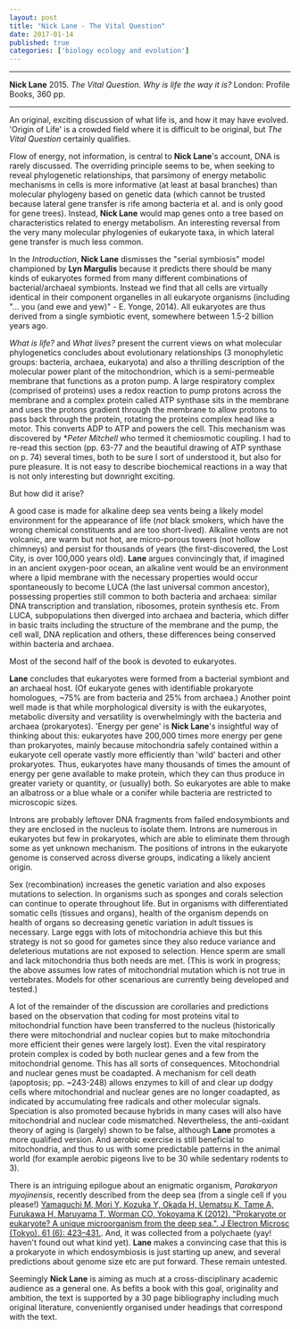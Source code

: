 ```yaml
---
layout: post
title: "Nick Lane - The Vital Question"
date: 2017-01-14
published: true
categories: ['biology ecology and evolution']
---
```



***
<b>Nick Lane</b> 2015. _The Vital Question. Why is life the way it is?_ London: Profile Books, 360 pp.

***


An original, exciting discussion of what life is, and how it may have evolved. 'Origin of Life' is a crowded field where it is difficult to be original, but _The Vital Question_ certainly qualifies.  

Flow of energy, not information, is central to **Nick Lane**'s  account, DNA is rarely discussed.  The overriding principle seems to be, when seeking to reveal phylogenetic relationships, that parsimony of energy metabolic mechanisms in cells is more informative (at least at basal branches) than molecular phylogeny based on genetic data (which cannot be trusted because lateral gene transfer is rife among bacteria et al. and is only good for gene trees).  Instead, **Nick Lane** would map genes onto a tree based on characteristics related to energy metabolism.  An interesting reversal from the very many molecular phylogenies of eukaryote taxa, in which lateral gene transfer is much less common. 

In the _Introduction_, **Nick Lane** dismisses the "serial symbiosis" model championed by **Lyn Margulis** because it predicts there should be many kinds of eukaryotes formed from many different combinations of bacterial/archaeal symbionts.  Instead we find that all cells are virtually identical in their component organelles in all eukaryote organisms (including "... you (and ewe and yew)" - E. Yonge, 2014).  All eukaryotes are thus derived from a single symbiotic event, somewhere between 1.5-2 billion years ago.  

_What is life?_ and _What lives?_ present the current views on what molecular phylogenetics concludes about evolutionary relationships (3 monophyletic groups: bacteria, archaea, eukaryota) and also a thrilling description of the molecular power plant of the mitochondrion, which is a semi-permeable membrane that functions as a proton pump.  A large respiratory complex (comprised of proteins) uses a redox reaction to pump protons across the membrane and a complex protein called ATP synthase sits in the membrane and uses the protons gradient through the membrane to allow protons to pass back through the protein, rotating the proteins complex head like a motor.  This converts ADP to ATP and powers the cell.  This mechanism was discovered by **Peter Mitchell* who termed it chemiosmotic coupling.  I had to re-read this section (pp. 63-77 and the beautiful drawing of ATP synthase on p. 74) several times, both to be sure I sort of understood it, but also for pure pleasure.  It is not easy to describe biochemical reactions in a way that is not only interesting but downright exciting.

But how did it arise?

A good case is made for alkaline deep sea vents being a likely model environment for the appearance of life (_not_ black smokers, which have the wrong chemical constituents and are too short-lived).  Alkaline vents are not volcanic, are warm but not hot, are micro-porous towers (not hollow chimneys) and persist for thousands of years (the first-discovered, the Lost City, is over 100,000 years old).  **Lane** argues convincingly that, if imagined in an ancient oxygen-poor ocean, an alkaline vent would be an environment where a lipid membrane with the necessary properties would occur spontaneously to become LUCA (the last universal common ancestor), possessing properties still common to both bacteria and archaea: similar DNA transcription and translation, ribosomes, protein synthesis etc. From LUCA, subpopulations then diverged into archaea and bacteria, which differ in basic traits including the structure of the membrane and the pump, the cell wall, DNA replication and others, these differences being conserved within bacteria and archaea.

Most of the second half of the book is devoted to eukaryotes.

**Lane** concludes that eukaryotes were formed from a bacterial symbiont and an archaeal host.  (Of eukaryote genes with identifiable prokaryote homologues, ~75% are from bacteria and 25% from archaea.)  Another point well made is that while morphological diversity is with the eukaryotes, metabolic diversity and versatility is overwhelmingly with the bacteria and archaea (prokaryotes). 'Energy per gene' is  **Nick Lane**'s insightful way of thinking about this: eukaryotes have 200,000 times more energy per gene than prokaryotes, mainly because mitochondria safely contained within a eukaryote cell operate vastly more efficiently than 'wild' bacteri and other prokaryotes.  Thus, eukaryotes have many thousands of times the amount of energy per gene available to make  protein, which they can thus produce in greater variety or quantity, or (usually) both. So eukaryotes are able to make an albatross or a blue whale or a conifer while bacteria are restricted to microscopic sizes. 

Introns are probably leftover DNA fragments from failed endosymbionts and they are enclosed in the nucleus to isolate them.  Introns are numerous in eukaryotes but few in prokaryotes, which are able to eliminate them through some as yet unknown mechanism.  The positions of introns in the eukaryote genome is conserved across diverse groups, indicating a likely ancient origin.

Sex (recombination) increases the genetic variation and also exposes mutations to selection.  In organisms such as sponges and corals selection can continue to operate throughout life. But in organisms with differentiated somatic cells (tissues and organs), health of the organism depends on health of organs so decreasing genetic variation in adult tissues is necessary.  Large eggs with lots of mitochondria achieve this but this strategy is not so good for gametes since they also reduce variance and deleterious mutations are not exposed to selection.  Hence sperm are small and lack mitochondria thus both needs are met.  (This is work in progress; the above assumes low rates of mitochondrial mutation which is not true in vertebrates.  Models for other scenarious are currently being developed and tested.)

A lot of the remainder of the discussion are corollaries and predictions based on the observation that coding for most proteins vital to mitochondrial function have been transferred to the nucleus (historically there were mitochondrial and nuclear copies but to make mitochondria more efficient their genes were largely lost).  Even the vital respiratory protein complex is coded by both nuclear genes and a few from the mitochondrial genome.  This has all sorts of consequences.  Mitochondrial and nuclear genes must be coadapted.  A mechanism for cell death (apoptosis; pp. ~243-248) allows enzymes to kill of and clear up dodgy cells where mitochondrial and nuclear genes are no longer coadapted, as indicated by accumulating free radicals and other molecular signals.  Speciation is also promoted because hybrids in many cases will also have mitochondrial and nuclear code mismatched.  Nevertheless, the anti-oxidant theory of aging is (largely) shown to be false, although **Lane** promotes a more qualified version.  And aerobic exercise is still beneficial to mitochondria, and thus to us with some predictable patterns in the animal world (for example aerobic pigeons live to be 30 while sedentary rodents to 3).

There is an intriguing epilogue about an enigmatic organism, _Parakaryon myojinensis_,  recently described from the deep sea (from a single cell if you please!)  [Yamaguchi M, Mori Y, Kozuka Y, Okada H, Uematsu K, Tame A, Furukawa H, Maruyama T, Worman CO, Yokoyama K (2012). "Prokaryote or eukaryote? A unique microorganism from the deep sea.". J Electron Microsc (Tokyo). 61 (6): 423–431.](https://www.ncbi.nlm.nih.gov/pubmed/23024290).   And, it was collected from a polychaete (yay!  haven't found out what kind yet).  **Lane** makes a convincing case that this is a prokaryote in which endosymbiosis is just starting up anew, and several predictions about genome size etc are put forward.  These remain untested. 

Seemingly **Nick Lane** is aiming as much at a cross-disciplinary academic audience as a general one.  As befits a book with this goal, originality and ambition, the text is supported by a 30 page bibliography including much original literature, conveniently organised under headings that correspond with the text.







